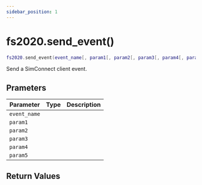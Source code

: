 ```yaml
---
sidebar_position: 1
---
```


# fs2020.send_event()
```lua
fs2020.send_event(event_name[, param1[, param2[, param3[, param4[, param5]]]])
```
Send a SimConnect client event.


## Prameters
|Parameter|Type|Description|
|-|-|-|
|`event_name`|||
|`param1`|||
|`param2`|||
|`param3`|||
|`param4`|||
|`param5`|||


## Return Values
